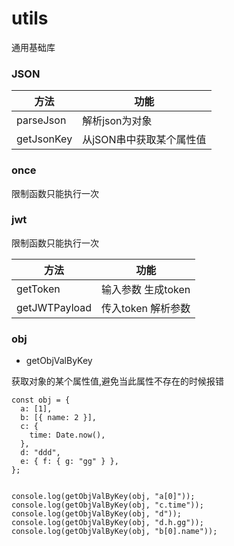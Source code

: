 # utils

通用基础库

### JSON 

| 方法      | 功能 |
| ----------- | ----------- |
| parseJson    | 解析json为对象       |
| getJsonKey   | 从jSON串中获取某个属性值 |

### once 

限制函数只能执行一次

### jwt 

限制函数只能执行一次


| 方法      | 功能 |
| ----------- | ----------- |
| getToken    |    输入参数 生成token      |
| getJWTPayload   | 传入token 解析参数 |


### obj

*  getObjValByKey

获取对象的某个属性值,避免当此属性不存在的时候报错

```
const obj = {
  a: [1],
  b: [{ name: 2 }],
  c: {
    time: Date.now(),
  },
  d: "ddd",
  e: { f: { g: "gg" } },
};


console.log(getObjValByKey(obj, "a[0]"));
console.log(getObjValByKey(obj, "c.time"));
console.log(getObjValByKey(obj, "d"));
console.log(getObjValByKey(obj, "d.h.gg"));
console.log(getObjValByKey(obj, "b[0].name"));

```